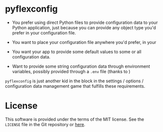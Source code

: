 # pyflexconfig

- You prefer using direct Python files to provide configuration data to your Python application,
  just because you can provide any object type you'd prefer in your configuration file.

- You want to place your configuration file anywhere you'd prefer, in your 

- You want your app to provide some default values to some or all configuration data.

- Want to provide some string configuration data through environment variables, possibly provided
  through a `.env` file (thanks to )

`pyflexconfig` is just another kid in the block in the settings / options / configuration data management game that fulfills these requirements.

# License

This software is provided under the terms of the MIT license. See the `LICENSE` file in the Git repository or [here](https://en.wikipedia.org/wiki/MIT_License).

